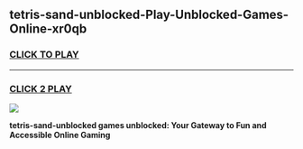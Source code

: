 
## tetris-sand-unblocked-Play-Unblocked-Games-Online-xr0qb
<h3>
<a href="https://premium76.site?title=tetris-sand-unblocked&ref=25A">CLICK TO PLAY</a></h3>
<hr>

<h3>
<a href="https://premium76.site?title=tetris-sand-unblocked&ref=25A">CLICK 2 PLAY</a>
  
</h3>

<a href="https://premium76.site?title=tetris-sand-unblocked&ref=25A"><img src="https://clearcache.store/games.png"></a>


**tetris-sand-unblocked games unblocked: Your Gateway to Fun and Accessible Online Gaming**
